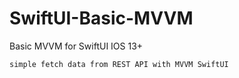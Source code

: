 # SwiftUI-Basic-MVVM
Basic MVVM for SwiftUI IOS 13+

```
simple fetch data from REST API with MVVM SwiftUI
